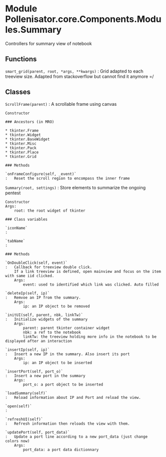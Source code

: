 Module Pollenisator.core.Components.Modules.Summary
===================================================
Controllers for summary view of notebook

Functions
---------

    
`smart_grid(parent, root, *args, **kwargs)`
:   Grid adapted to each treeview size.
    Adapted from stackoverflow but cannot find it anymore =/

Classes
-------

`ScrollFrame(parent)`
:   A scrollable frame using canvas
    
    Constructor

    ### Ancestors (in MRO)

    * tkinter.Frame
    * tkinter.Widget
    * tkinter.BaseWidget
    * tkinter.Misc
    * tkinter.Pack
    * tkinter.Place
    * tkinter.Grid

    ### Methods

    `onFrameConfigure(self, _event)`
    :   Reset the scroll region to encompass the inner frame

`Summary(root, settings)`
:   Store elements to summarize the ongoing pentest
    
    Constructor
    Args:
        root: the root widget of tkinter

    ### Class variables

    `iconName`
    :

    `tabName`
    :

    ### Methods

    `OnDoubleClick(self, event)`
    :   Callback for treeview double click.
        If a link treeview is defined, open mainview and focus on the item with same iid clicked.
        Args:
            event: used to identified which link was clicked. Auto filled

    `deleteIp(self, ip)`
    :   Remvoe an IP from the summary.
        Args:
            ip: an IP object to be removed

    `initUI(self, parent, nbk, linkTw)`
    :   Initialize widgets of the summary
        Args:
            parent: parent tkinter container widget 
            nbk: a ref to the notebook
            linkTw: the treeview holding more info in the notebook to be displayed after an interaction

    `insertIp(self, ip)`
    :   Insert a new IP in the summary. Also insert its port
        Args:
            ip: an IP object to be inserted

    `insertPort(self, port_o)`
    :   Insert a new port in the summary
        Args:
            port_o: a port object to be inserted

    `loadSummary(self)`
    :   Reload information about IP and Port and reload the view.

    `open(self)`
    :

    `refreshUI(self)`
    :   Refresh information then reloads the view with them.

    `updatePort(self, port_data)`
    :   Update a port line according to a new port_data (just change colors now)
        Args:
            port_data: a port data dictionnary